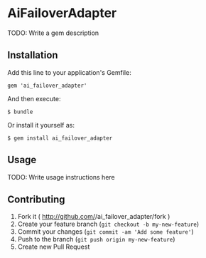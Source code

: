 # AiFailoverAdapter

TODO: Write a gem description

## Installation

Add this line to your application's Gemfile:

    gem 'ai_failover_adapter'

And then execute:

    $ bundle

Or install it yourself as:

    $ gem install ai_failover_adapter

## Usage

TODO: Write usage instructions here

## Contributing

1. Fork it ( http://github.com/<my-github-username>/ai_failover_adapter/fork )
2. Create your feature branch (`git checkout -b my-new-feature`)
3. Commit your changes (`git commit -am 'Add some feature'`)
4. Push to the branch (`git push origin my-new-feature`)
5. Create new Pull Request
